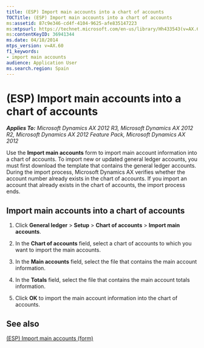```yaml
---
title: (ESP) Import main accounts into a chart of accounts
TOCTitle: (ESP) Import main accounts into a chart of accounts
ms:assetid: 87c9e346-cd4f-4104-9625-afe835147223
ms:mtpsurl: https://technet.microsoft.com/en-us/library/Hh433543(v=AX.60)
ms:contentKeyID: 36941344
ms.date: 04/18/2014
mtps_version: v=AX.60
f1_keywords:
- import main accounts
audience: Application User
ms.search.region: Spain
---
```


# (ESP) Import main accounts into a chart of accounts 


_**Applies To:** Microsoft Dynamics AX 2012 R3, Microsoft Dynamics AX 2012 R2, Microsoft Dynamics AX 2012 Feature Pack, Microsoft Dynamics AX 2012_

Use the **Import main accounts** form to import main account information into a chart of accounts. To import new or updated general ledger accounts, you must first download the template that contains the general ledger accounts. During the import process, Microsoft Dynamics AX verifies whether the account number already exists in the chart of accounts. If you import an account that already exists in the chart of accounts, the import process ends.

## Import main accounts into a chart of accounts

1.  Click **General ledger** \> **Setup** \> **Chart of accounts** \> **Import main accounts**.

2.  In the **Chart of accounts** field, select a chart of accounts to which you want to import the main accounts.

3.  In the **Main accounts** field, select the file that contains the main account information.

4.  In the **Totals** field, select the file that contains the main account totals information.

5.  Click **OK** to import the main account information into the chart of accounts.

## See also

[(ESP) Import main accounts (form)](https://technet.microsoft.com/en-us/library/hh433552\(v=ax.60\))

  


